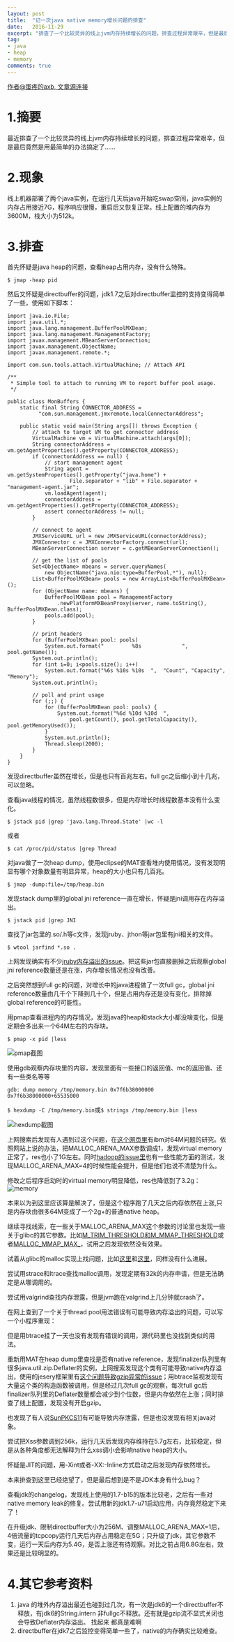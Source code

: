 ```yaml
---
layout: post
title:  "记一次java native memory增长问题的排查"
date:   2016-11-29
excerpt: "排查了一个比较灵异的线上jvm内存持续增长的问题，排查过程异常艰辛，但是最后竟然是用最简单的办法搞定了……"
tag:
- java
- heap
- memory
comments: true
---
```

[作者@蛋疼的axb, 文章源连接](http://blog.2baxb.me/archives/918)

# 1.摘要

最近排查了一个比较灵异的线上jvm内存持续增长的问题，排查过程异常艰辛，但是最后竟然是用最简单的办法搞定了……


# 2.现象

线上机器部署了两个java实例，在运行几天后java开始吃swap空间，java实例的内存占用接近7G，程序响应很慢，重启后又恢复正常。线上配置的堆内存为3600M，栈大小为512k。

# 3.排查

首先怀疑是java heap的问题，查看heap占用内存，没有什么特殊。

`$ jmap -heap pid`

然后又怀疑是directbuffer的问题，jdk1.7之后对directbuffer监控的支持变得简单了一些，使用如下脚本：

```
import java.io.File;
import java.util.*;
import java.lang.management.BufferPoolMXBean;
import java.lang.management.ManagementFactory;
import javax.management.MBeanServerConnection;
import javax.management.ObjectName;
import javax.management.remote.*;

import com.sun.tools.attach.VirtualMachine; // Attach API

/**
 * Simple tool to attach to running VM to report buffer pool usage.
 */

public class MonBuffers {
    static final String CONNECTOR_ADDRESS =
          "com.sun.management.jmxremote.localConnectorAddress";

    public static void main(String args[]) throws Exception {
        // attach to target VM to get connector address
        VirtualMachine vm = VirtualMachine.attach(args[0]);
        String connectorAddress = vm.getAgentProperties().getProperty(CONNECTOR_ADDRESS);
        if (connectorAddress == null) {
            // start management agent
            String agent = vm.getSystemProperties().getProperty("java.home") +
                    File.separator + "lib" + File.separator + "management-agent.jar";
            vm.loadAgent(agent);
            connectorAddress = vm.getAgentProperties().getProperty(CONNECTOR_ADDRESS);
            assert connectorAddress != null;
        }

        // connect to agent
        JMXServiceURL url = new JMXServiceURL(connectorAddress);
        JMXConnector c = JMXConnectorFactory.connect(url);
        MBeanServerConnection server = c.getMBeanServerConnection();

        // get the list of pools
        Set<ObjectName> mbeans = server.queryNames(
            new ObjectName("java.nio:type=BufferPool,*"), null);
        List<BufferPoolMXBean> pools = new ArrayList<BufferPoolMXBean>();
        for (ObjectName name: mbeans) {
            BufferPoolMXBean pool = ManagementFactory
                .newPlatformMXBeanProxy(server, name.toString(), BufferPoolMXBean.class);
            pools.add(pool);
        }

        // print headers
        for (BufferPoolMXBean pool: pools)
            System.out.format("         %8s             ", pool.getName());
        System.out.println();
        for (int i=0; i<pools.size(); i++)
            System.out.format("%6s %10s %10s  ",  "Count", "Capacity", "Memory");
        System.out.println();

        // poll and print usage
        for (;;) {
            for (BufferPoolMXBean pool: pools) {
                System.out.format("%6d %10d %10d  ",
                    pool.getCount(), pool.getTotalCapacity(), pool.getMemoryUsed());
            }
            System.out.println();
            Thread.sleep(2000);
        }
    }
}

```

发现directbuffer虽然在增长，但是也只有百兆左右。full gc之后缩小到十几兆，可以忽略。

查看java线程的情况，虽然线程数很多，但是内存增长时线程数基本没有什么变化。

`$ jstack pid |grep 'java.lang.Thread.State' |wc -l`

或者

`$ cat /proc/pid/status |grep Thread`

对java做了一次heap dump，使用eclipse的MAT查看堆内使用情况，没有发现明显有哪个对象数量有明显异常，heap的大小也只有几百兆。

`$ jmap -dump:file=/tmp/heap.bin`

发现stack dump里的global jni reference一直在增长，怀疑是jni调用存在内存溢出。

`$ jstack pid |grep JNI`

查找了jar包里的.so/.h等c文件，发现jruby、jthon等jar包里有jni相关的文件。

`$ wtool jarfind *.so .`

上网发现确实有不少[jruby内存溢出的issue](https://github.com/jruby/jruby/issues/1888)。把这些jar包直接删掉之后观察global jni reference数量还是在涨，内存增长情况也没有改善。

之后突然想到full gc的问题，对增长中的java进程做了一次full gc，global jni reference数量由几千个下降到几十个，但是占用内存还是没有变化，排除掉global reference的可能性。

用pmap查看进程内的内存情况，发现java的heap和stack大小都没啥变化，但是定期会多出来一个64M左右的内存块。

`$ pmap -x pid |less`

![pmap截图](http://blog.2baxb.me/wp-content/uploads/2014/11/64m.jpg)

使用gdb观察内存块里的内容，发现里面有一些接口的返回值、mc的返回值、还有一些类名等等

`gdb: dump memory /tmp/memory.bin 0x7f6b38000000 0x7f6b38000000+65535000`

`$ hexdump -C /tmp/memory.bin`或`$ strings /tmp/memory.bin |less`

![hexdump截图](http://blog.2baxb.me/wp-content/uploads/2014/11/hexdump.jpg)

上网搜索后发现有人遇到过这个问题，在[这个网页里](https://www.ibm.com/developerworks/community/blogs/kevgrig/entry/linux_glibc_2_10_rhel_6_malloc_may_show_excessive_virtual_memory_usage?lang=en)有ibm对64M问题的研究。依照网站上说的办法，把MALLOC_ARENA_MAX参数调成1，发现virtual memory正常了，res也小了1G左右。同时[hadoop的issue里](https://issues.apache.org/jira/browse/HADOOP-7154)也有一些性能方面的测试，发现MALLOC_ARENA_MAX=4的时候性能会提升，但是他们也说不清楚为什么。

修改之后程序启动时的virtual memory明显降低，res也降低到了3.2g： ![memory](http://blog.2baxb.me/wp-content/uploads/2014/11/max.jpg)

本来以为到这里应该算是解决了，但是这个程序跑了几天之后内存依然在上涨,只是内存块由很多64M变成了一个2g+的普通native heap。

继续寻找线索，在一些关于MALLOC_ARENA_MAX这个参数的讨论里也发现一些关于glibc的其它参数。比如[M_TRIM_THRESHOLD和M_MMAP_THRESHOLD](http://mqzhuang.iteye.com/blog/1014287)或者[MALLOC_MMAP_MAX_](https://www.ibm.com/developerworks/community/blogs/kevgrig/entry/linux_native_memory_fragmentation_and_process_size_growth?lang=en)，试用之后发现依然没有效果。

试着从glibc的malloc实现上找问题，比如[这里](https://sourceware.org/bugzilla/show_bug.cgi?id=14581)和[这里](https://sourceware.org/bugzilla/show_bug.cgi?id=11261)，同样没有什么进展。

尝试用strace和ltrace查找malloc调用，发现定期有32k的内存申请，但是无法确定是从哪调用的。

尝试用valgrind查找内存泄露，但是jvm跑在valgrind上几分钟就crash了。

在网上查到了一个关于thread pool用法错误有可能导致内存溢出的问题，可以写一个小程序重现：

但是用btrace挂了一天也没有发现有错误的调用，源代码里也没找到类似的用法。

重新用MAT在heap dump里查找是否有native reference，发现finalizer队列里有很多java.util.zip.Deflater的实例，上网搜索发现这个类有可能导致native内存溢出，使用的jesery框架里有[这个问题导致gzip异常的issue](https://www.google.com/url?sa=t&amp;rct=j&amp;q=&amp;esrc=s&amp;source=web&amp;cd=1&amp;cad=rja&amp;uact=8&amp;ved=0CCAQFjAA&amp;url=https://java.net/jira/browse/JERSEY-1647&amp;ei=ikNYVNinJo72igKBvIGQAQ&amp;usg=AFQjCNF5iKZPZZgVhs4pMAYJjvkZrogfKg&amp;sig2=lFm6sK_rGlTsggZzz0B-gA)；用btrace监视发现有大量这个类的构造函数被调用，但是经过几次full gc的观察，每次full gc后finalizer队列里的Deflater数量都会减少到个位数，但是内存依然在上涨；同时排查了线上配置，发现没有开启gzip。

也发现了有人说[SunPKCS11](https://bugzilla.redhat.com/show_bug.cgi?id=1028966)有可能导致内存泄露，但是也没发现有相关java对象。

尝试把Xss参数调到256k，运行几天后发现内存维持在5.7g左右，比较稳定，但是从各种角度都无法解释为什么xss调小会影响native heap的大小。

怀疑是JIT的问题，用-Xint或者-XX:-Inline方式启动之后发现内存依然增长。

本来排查到这里已经绝望了，但是最后想到是不是JDK本身有什么bug？

查看jdk的changelog，发现线上使用的1.7-b15的版本比较老，之后有一些对native memory leak的修复。尝试用新的jdk1.7-u71启动应用，内存竟然稳定下来了！

在升级jdk、限制directbuffer大小为256M、调整MALLOC_ARENA_MAX=1后，4倍流量的tcpcopy运行几天后内存占用稳定在5G；只升级了jdk，其它参数不变，运行一天后内存为5.4G，是否上涨还有待观察。对比之前占用6.8G左右，效果还是比较明显的。

# 4.其它参考资料

1. java 的堆外内存溢出最近也碰到过几次，有一次是jdk6的一个directbuffer不释放，有jdk6的String.intern 非fullgc不释放。还有就是gzip流不显式关闭也会导致Deflater内存溢出。 找起来 都真是难啊
2. directbuffer在jdk7之后监控变得简单一些了，native的内存确实比较难查。
